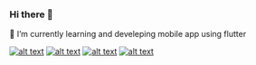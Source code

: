 ### Hi there 👋

🔭 I’m currently learning and develeping mobile app using flutter

[![alt text][1.1]][1]
[![alt text][2.1]][2]
[![alt text][5.1]][5]
[![alt text][6.1]][6]

[1.1]: http://i.imgur.com/tXSoThF.png (theachoem)
[2.1]: http://i.imgur.com/P3YfQoD.png (@theacheng.g6)
[5.1]: http://i.imgur.com/1AGmwO3.png (@theacheom)
[6.1]: http://i.imgur.com/0o48UoR.png (@theacheng)

[1]: http://www.twitter.com/theachoem
[2]: http://www.facebook.com/theacheng.g6
[5]: https://dribbble.com/theachoem
[6]: http://www.github.com/theacheng

<!-- Grab this social icons from https://github.com/carlsednaoui/gitsocial -->

